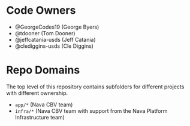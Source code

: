 # Code Owners
* @GeorgeCodes19 (George Byers)
* @tdooner (Tom Dooner)
* @jeffcatania-usds (Jeff Catania)
* @clediggins-usds (Cle Diggins)

# Repo Domains
The top level of this repository contains subfolders for different projects with different ownership.
* `app/*` (Nava CBV team)
* `infra/*` (Nava CBV team with support from the Nava Platform Infrastructure team) 
